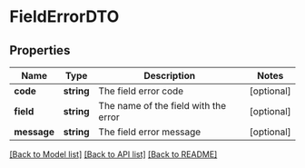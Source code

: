 # FieldErrorDTO

## Properties
Name | Type | Description | Notes
------------ | ------------- | ------------- | -------------
**code** | **string** | The field error code | [optional] 
**field** | **string** | The name of the field with the error | [optional] 
**message** | **string** | The field error message | [optional] 

[[Back to Model list]](../../README.md#documentation-for-models) [[Back to API list]](../../README.md#documentation-for-api-endpoints) [[Back to README]](../../README.md)


